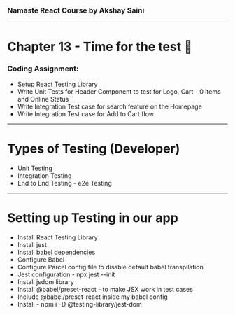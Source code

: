 ### Namaste React Course by Akshay Saini
---

# Chapter 13 - Time for the test 🔬

### Coding Assignment:
- Setup React Testing Library
- Write Unit Tests for Header Component to test for Logo, Cart - 0 items and Online Status
- Write Integration Test case for search feature on the Homepage
- Write Integration Test case for Add to Cart flow

---
# Types of Testing (Developer)
- Unit Testing
- Integration Testing
- End to End Testing - e2e Testing

---
# Setting up Testing in our app
- Install React Testing Library
- Install jest
- Install babel dependencies
- Configure Babel
- Configure Parcel config file to disable default babel transpilation
- Jest configuration - npx jest --init
- Install jsdom library
- Install @babel/preset-react - to make JSX work in test cases
- Include @babel/preset-react inside my babel config
- Install - npm i -D @testing-library/jest-dom 
